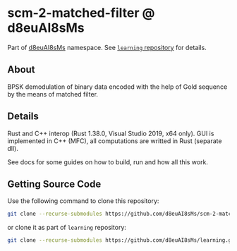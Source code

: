 # scm-2-matched-filter @ d8euAI8sMs

Part of [d8euAI8sMs](https://github.com/d8euAI8sMs) namespace. See [`learning` repository](https://github.com/d8euAI8sMs/learning) for details.

## About

BPSK demodulation of binary data encoded with the help of Gold sequence by the means of matched filter.

## Details

Rust and C++ interop (Rust 1.38.0, Visual Studio 2019, x64 only). GUI is implemented in C++ (MFC), all computations are writted in Rust (separate dll).

See docs for some guides on how to build, run and how all this work.

## Getting Source Code

Use the following command to clone this repository:

```sh
git clone --recurse-submodules https://github.com/d8euAI8sMs/scm-2-matched-filter.git
```

or clone it as part of `learning` repository:

```sh
git clone --recurse-submodules https://github.com/d8euAI8sMs/learning.git
```
